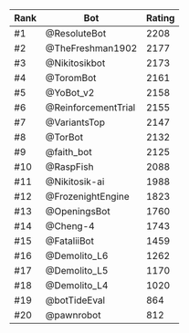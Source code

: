 Rank|Bot|Rating
---|---|---
#1|@ResoluteBot|2208
#2|@TheFreshman1902|2177
#3|@Nikitosikbot|2173
#4|@ToromBot|2161
#5|@YoBot_v2|2158
#6|@ReinforcementTrial|2155
#7|@VariantsTop|2147
#8|@TorBot|2132
#9|@faith_bot|2125
#10|@RaspFish|2088
#11|@Nikitosik-ai|1988
#12|@FrozenightEngine|1823
#13|@OpeningsBot|1760
#14|@Cheng-4|1743
#15|@FataliiBot|1459
#16|@Demolito_L6|1262
#17|@Demolito_L5|1170
#18|@Demolito_L4|1020
#19|@botTideEval|864
#20|@pawnrobot|812
